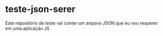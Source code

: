 # teste-json-serer
Este repositório de teste vai conter um arquivo JSON que eu vou requerer em uma aplicação JS
